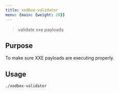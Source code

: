 ```yaml
---
title: xodbox-validator
menu: {main: {weight: 20}}
---
```

> validate xxe payloads

## Purpose

To make sure XXE payloads are executing properly.

## Usage

```bash
./xodbox-validator
```